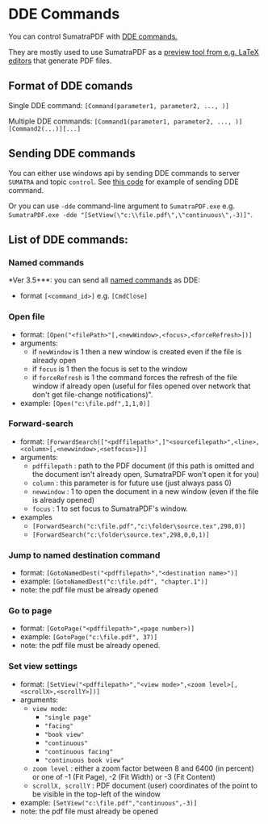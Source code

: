 # DDE Commands

You can control SumatraPDF with [DDE commands.](https://docs.microsoft.com/en-us/windows/win32/dataxchg/dynamic-data-exchange) 

They are mostly used to use SumatraPDF as a [preview tool from e.g. LaTeX editors](LaTeX-integration.md) that generate PDF files.

## Format of DDE comands

Single DDE command: `[Command(parameter1, parameter2, ..., )]`

Multiple DDE commands: `[Command1(parameter1, parameter2, ..., )][Command2(...)][...]`

## Sending DDE commands

You can either use windows api by sending DDE commands to server `SUMATRA` and topic `control`. See [this code](https://github.com/sumatrapdfreader/sumatrapdf/blob/master/src/utils/WinUtil.cpp#L2437) for example of sending DDE command.

Or you can use `-dde` command-line argument to `SumatraPDF.exe` e.g. `SumatraPDF.exe -dde "[SetView(\"c:\\file.pdf\",\"continuous\",-3)]"`.

## List of DDE commands:

### Named commands

*Ver 3.5+**: you can send all [named commands](Commands.md) as DDE:

- format `[<command_id>]` e.g. `[CmdClose]`

### Open file

- format: `[Open("<filePath>"[,<newWindow>,<focus>,<forceRefresh>])]`
- arguments:
    - if `newWindow` is 1 then a new window is created even if the file is already open
    - if `focus` is 1 then the focus is set to the window
    - if `forceRefresh` is 1 the command forces the refresh of the file window if already open (useful for files opened over network that don't get file-change notifications)".
- example: `[Open("c:\file.pdf",1,1,0)]`

### Forward-search

- format: `[ForwardSearch(["<pdffilepath>",]"<sourcefilepath>",<line>,<column>[,<newwindow>,<setfocus>])]`
- arguments:
    - `pdffilepath` : path to the PDF document (if this path is omitted and the document isn't already open, SumatraPDF won't open it for you)
    - `column` : this parameter is for future use (just always pass 0)
    - `newwindow` : 1 to open the document in a new window (even if the file is already opened)
    - `focus` : 1 to set focus to SumatraPDF's window.
- examples
    - `[ForwardSearch("c:\file.pdf","c:\folder\source.tex",298,0)]`
    - `[ForwardSearch("c:\folder\source.tex",298,0,0,1)]`

### Jump to named destination command

- format: `[GotoNamedDest("<pdffilepath>","<destination name>")]`
- example: `[GotoNamedDest("c:\file.pdf", "chapter.1")]`
- note: the pdf file must be already opened

### Go to page

- format: `[GotoPage("<pdffilepath>",<page number>)]`
- example: `[GotoPage("c:\file.pdf", 37)]`
- note: the pdf file must be already opened.

### Set view settings

- format: `[SetView("<pdffilepath>","<view mode>",<zoom level>[,<scrollX>,<scrollY>])]`
- arguments:
    - `view mode`:
        - `"single page"`
        - `"facing"`
        - `"book view"`
        - `"continuous"`
        - `"continuous facing"`
        - `"continuous book view"`
    - `zoom level` : either a zoom factor between 8 and 6400 (in percent) or one of -1 (Fit Page), -2 (Fit Width) or -3 (Fit Content)
    - `scrollX, scrollY` : PDF document (user) coordinates of the point to be visible in the top-left of the window
- example: `[SetView("c:\file.pdf","continuous",-3)]`
- note: the pdf file must already be opened